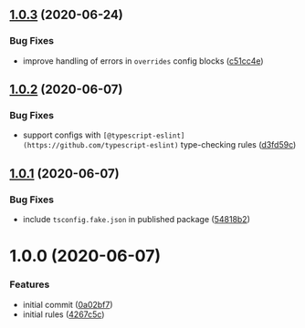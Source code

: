 ## [1.0.3](https://github.com/g-rath/eslint-plugin-eslint-config/compare/v1.0.2...v1.0.3) (2020-06-24)


### Bug Fixes

* improve handling of errors in `overrides` config blocks ([c51cc4e](https://github.com/g-rath/eslint-plugin-eslint-config/commit/c51cc4e1282cae90531c51592abbedcba15f3269))

## [1.0.2](https://github.com/g-rath/eslint-plugin-eslint-config/compare/v1.0.1...v1.0.2) (2020-06-07)


### Bug Fixes

* support configs with `[@typescript-eslint](https://github.com/typescript-eslint)` type-checking rules ([d3fd59c](https://github.com/g-rath/eslint-plugin-eslint-config/commit/d3fd59cb028e29d4220ad767377d0ee53a703022))

## [1.0.1](https://github.com/g-rath/eslint-plugin-eslint-config/compare/v1.0.0...v1.0.1) (2020-06-07)


### Bug Fixes

* include `tsconfig.fake.json` in published package ([54818b2](https://github.com/g-rath/eslint-plugin-eslint-config/commit/54818b26275610cb3107d8cd9a916c723d453bcb))

# 1.0.0 (2020-06-07)


### Features

* initial commit ([0a02bf7](https://github.com/g-rath/eslint-plugin-eslint-config/commit/0a02bf7abd2a6f6ee8173a94beb6dc17c076307f))
* initial rules ([4267c5c](https://github.com/g-rath/eslint-plugin-eslint-config/commit/4267c5c8590150a4216dd6d1842311d8873066be))
